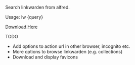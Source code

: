 Search linkwarden from alfred.

Usage: lw {query}

[Download Here](https://github.com/deafmute1/alfred-linkwarden/releases/download/1.0/Linkwarden.Search.alfredworkflow)

TODO
- Add options to action url in other browser, incognito etc.
- More options to browse linkwarden (e.g. collections)
- Download and display favicons